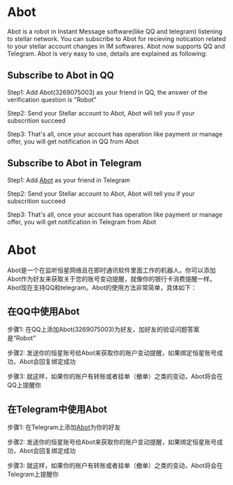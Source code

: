 # Abot
Abot is a robot in Instant Message software(like QQ and telegram) listening to stellar network. You can subscribe to Abot for recieving notication related to your stellar account changes in IM softwares. Abot now supports QQ and Telegram. Abot is very easy to use, details are explained as following:

## Subscribe to Abot in QQ    
  Step1: Add Abot(3269075003) as your friend in QQ, the answer of the verification question is "Robot"


  Step2: Send your Stellar account to Abot, Abot will tell you if your subscrition succeed


  Step3: That's all, once your account has operation like payment or manage offer, you will get notification in QQ from Abot

## Subscribe to Abot in Telegram    
  Step1: Add [Abot](https://t.me/stellar_alert_bot) as your friend in Telegram


  Step2: Send your Stellar account to Abot, Abot will tell you if your subscrition succeed


  Step3: That's all, once your account has operation like payment or manage offer, you will get notification in Telegram from Abot


# Abot
Abot是一个在监听恒星网络且在即时通讯软件里面工作的机器人。你可以添加Abot作为好友来获取关于您的账号变动提醒，就像你的银行卡消费提醒一样。Abot现在支持QQ和telegram。Abot的使用方法非常简单，具体如下：

## 在QQ中使用Abot
  步骤1: 在QQ上添加Abot(3269075003)为好友，加好友的验证问题答案是“Robot”


  步骤2: 发送你的恒星账号给Abot来获取你的账户变动提醒，如果绑定恒星账号成功，Abot会回复绑定成功


  步骤3: 就这样，如果你的账户有转账或者挂单（撤单）之类的变动，Abot将会在QQ上提醒你

## 在Telegram中使用Abot
  步骤1: 在Telegram上添加[Abot](https://t.me/stellar_alert_bot)为你的好友


  步骤2: 发送你的恒星账号给Abot来获取你的账户变动提醒，如果绑定恒星账号成功，Abot会回复绑定成功


  步骤3: 就这样，如果你的账户有转账或者挂单（撤单）之类的变动，Abot将会在Telegram上提醒你
